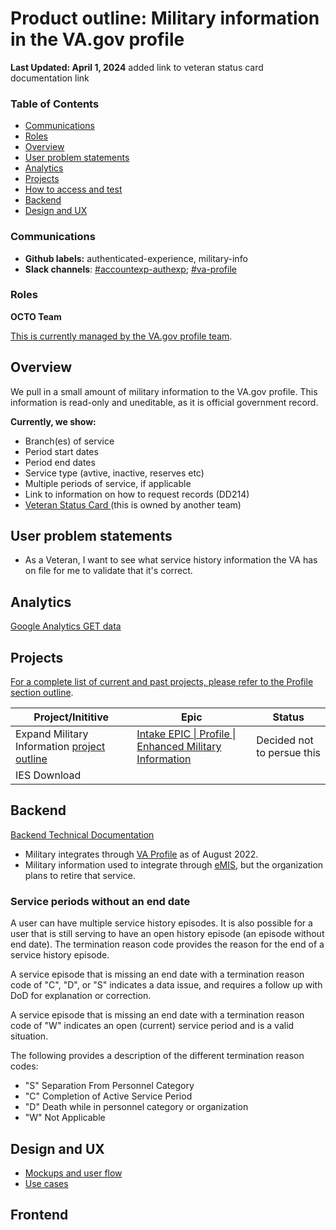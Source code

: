# Product outline: Military information in the VA.gov profile

**Last Updated: April 1, 2024** added link to veteran status card documentation link

### Table of Contents

- [Communications](#communications)
- [Roles](#roles)
- [Overview](#overview)
- [User problem statements](#user-problem-statements)
- [Analytics](#analytics)
- [Projects](#projects)
- [How to access and test](#how-to-access-and-test)
- [Backend](#backend)
- [Design and UX](#design-and-ux)


### Communications 
- **Github labels:** authenticated-experience, military-info
- **Slack channels**: [#accountexp-authexp](https://dsva.slack.com/channels/accountexp-authexp); [#va-profile](https://dsva.slack.com/channels/va-profile)

### Roles  

**OCTO Team**

[This is currently managed by the VA.gov profile team](https://github.com/department-of-veterans-affairs/va.gov-team/blob/master/products/identity-personalization/profile/README.md#roles).


## Overview

We pull in a small amount of military information to the VA.gov profile. This information is read-only and uneditable, as it is official government record.

**Currently, we show:**
- Branch(es) of service
- Period start dates
- Period end dates
- Service type (avtive, inactive, reserves etc) 
- Multiple periods of service, if applicable
- Link to information on how to request records (DD214)
- [Veteran Status Card ](https://github.com/department-of-veterans-affairs/va.gov-team/blob/master/products/veteran-status/README.md)(this is owned by another team)

## User problem statements
- As a Veteran, I want to see what service history information the VA has on file for me to validate that it's correct.

## Analytics
[Google Analytics GET data](https://analytics.google.com/analytics/web/?authuser=0#/dashboard/-x0K5pQPRTaQCa_WzXnEDg/a50123418w177519031p176188361/)

## Projects

[For a complete list of current and past projects, please refer to the Profile section outline](https://github.com/department-of-veterans-affairs/va.gov-team/blob/master/products/identity-personalization/profile/README.md#projects).

|Project/Inititive|Epic|Status|
|---|---|---|
| Expand Military Information [project outline](https://github.com/department-of-veterans-affairs/va.gov-team/tree/master/products/identity-personalization/profile/military-information/2023-enhanced-military-information)| [Intake EPIC \| Profile \| Enhanced Military Information](https://github.com/department-of-veterans-affairs/va.gov-team/issues/64861)|Decided not to persue this|
|IES Download|||

## Backend
[Backend Technical Documentation](https://github.com/department-of-veterans-affairs/va.gov-team-sensitive/blob/master/products/identity-personalization/profile/military_info/backend_documentation.md)

- Military integrates through [VA Profile](https://depo-platform-documentation.scrollhelp.site/developer-docs/partner-services-upstream-services) as of August 2022. 
- Military information used to integrate through [eMIS](https://depo-platform-documentation.scrollhelp.site/developer-docs/emis), but the organization plans to retire that service.

### Service periods without an end date

A user can have multiple service history episodes.  It is also possible for a user that is still serving to have an open history episode (an episode without end date). The termination reason code provides the reason for the end of a service history episode. 

A service episode that is missing an end date with a termination reason code of "C", "D", or "S" indicates a data issue, and requires a follow up with  DoD for explanation or correction.

A service episode that is missing an end date with a termination reason code of "W" indicates an open (current) service period and is a valid situation.

The following provides a description of the different termination reason codes:
- "S" Separation From Personnel Category
- "C" Completion of Active Service Period
- "D" Death while in personnel category or organization
- "W" Not Applicable

## Design and UX
- [Mockups and user flow](https://www.figma.com/file/zb5ecY9yMnupiLjaH9UmSc/Profile---Military-Information?type=design&node-id=1%3A6319&mode=design&t=99v2c611QVhoppFc-1)
- [Use cases](https://github.com/department-of-veterans-affairs/va.gov-team/tree/master/products/identity-personalization/profile/military-information/use-cases)


## Frontend 
